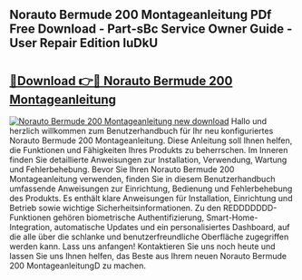 ## Norauto Bermude 200 Montageanleitung PDf Free Download - Part-sBc Service Owner Guide - User Repair Edition luDkU

# <h2><a href="http://df6dbg.blite.top/?on=Norauto+Bermude+200+Montageanleitung">🔗Download 👉🔴 Norauto Bermude 200 Montageanleitung</a></h2>

[![Norauto Bermude 200 Montageanleitung new download](https://i.imgur.com/lujVjoI.png)](http://df6dbg.blite.top/?on=Norauto+Bermude+200+Montageanleitung)
Hallo und herzlich willkommen zum Benutzerhandbuch für Ihr neu konfiguriertes Norauto Bermude 200 Montageanleitung. Diese Anleitung soll Ihnen helfen, die Funktionen und Fähigkeiten Ihres Produkts zu beherrschen. Im Inneren finden Sie detaillierte Anweisungen zur Installation, Verwendung, Wartung und Fehlerbehebung. Bevor Sie Ihren Norauto Bermude 200 Montageanleitung verwenden, finden Sie in diesem Benutzerhandbuch umfassende Anweisungen zur Einrichtung, Bedienung und Fehlerbehebung des Produkts. Es enthält klare Anweisungen für Installation, Einrichtung und Betrieb sowie wichtige Sicherheitsinformationen. Zu den REDDDDDDD-Funktionen gehören biometrische Authentifizierung, Smart-Home-Integration, automatische Updates und ein personalisiertes Dashboard, auf die alle über die schlanke und benutzerfreundliche Oberfläche zugegriffen werden kann. Lass uns anfangen! Kontaktieren Sie uns noch heute und lassen Sie uns Ihnen helfen, das Beste aus Ihrem neuen Norauto Bermude 200 MontageanleitungD zu machen.
